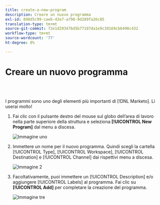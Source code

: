```yaml
---
title: create-a-new-program
description: Creare un nuovo programma
exl-id: 898d5c99-caeb-42e7-a798-9d289fa26c85
translation-type: tm+mt
source-git-commit: 72e1d29347bd5b77107da1e9c30169cb6490c432
workflow-type: tm+mt
source-wordcount: '77'
ht-degree: 0%

---
```


# Creare un nuovo programma

<br> 

I programmi sono uno degli elementi più importanti di [!DNL Marketo]. Li userai molto!

1. Fai clic con il pulsante destro del mouse sul globo dell’area di lavoro nella parte superiore della struttura e seleziona **[!UICONTROL New Program]** dal menu a discesa.

   ![Immagine uno](/help/sky/assets/programs/create-a-new-program/create-a-new-program-1.png)

1. Immettere un nome per il nuovo programma. Quindi scegli la cartella [!UICONTROL Type], [!UICONTROL Workspace], [!UICONTROL Destination] e [!UICONTROL Channel] dai rispettivi menu a discesa.

   ![Immagine 2](/help/sky/assets/programs/create-a-new-program/create-a-new-program-2.png)

1. Facoltativamente, puoi immettere un [!UICONTROL Description] e/o aggiungere [!UICONTROL Labels] al programma. Fai clic su **[!UICONTROL Add]** per completare la creazione del programma.

   ![Immagine tre](/help/sky/assets/programs/create-a-new-program/create-a-new-program-3.png)

